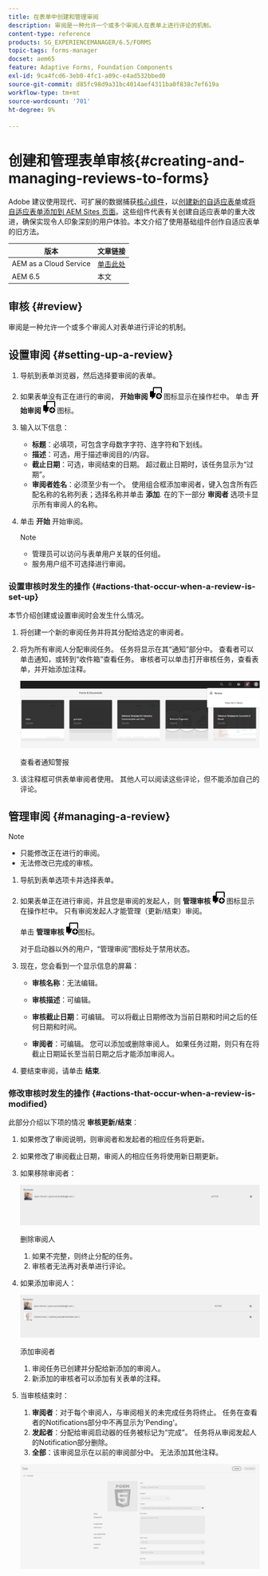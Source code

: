 ```yaml
---
title: 在表单中创建和管理审阅
description: 审阅是一种允许一个或多个审阅人在表单上进行评论的机制。
content-type: reference
products: SG_EXPERIENCEMANAGER/6.5/FORMS
topic-tags: forms-manager
docset: aem65
feature: Adaptive Forms, Foundation Components
exl-id: 9ca4fcd6-3eb0-4fc1-a09c-e4ad532bbed0
source-git-commit: d85fc98d9a31bc4014aef4311ba0f838c7ef619a
workflow-type: tm+mt
source-wordcount: '701'
ht-degree: 9%

---
```


# 创建和管理表单审核{#creating-and-managing-reviews-to-forms}

<span class="preview">Adobe 建议使用现代、可扩展的数据捕获[核心组件](https://experienceleague.adobe.com/docs/experience-manager-core-components/using/adaptive-forms/introduction.html)，以[创建新的自适应表单](/help/forms/using/create-an-adaptive-form-core-components.md)或[将自适应表单添加到 AEM Sites 页面](/help/forms/using/create-or-add-an-adaptive-form-to-aem-sites-page.md)。这些组件代表有关创建自适应表单的重大改进，确保实现令人印象深刻的用户体验。本文介绍了使用基础组件创作自适应表单的旧方法。</span>

| 版本 | 文章链接 |
| -------- | ---------------------------- |
| AEM as a Cloud Service | [单击此处](https://experienceleague.adobe.com/docs/experience-manager-cloud-service/content/forms/adaptive-forms-authoring/authoring-adaptive-forms-foundation-components/create-reviews-forms.html) |
| AEM 6.5 | 本文 |

## 审核 {#review}

审阅是一种允许一个或多个审阅人对表单进行评论的机制。

## 设置审阅 {#setting-up-a-review}

1. 导航到表单浏览器，然后选择要审阅的表单。
1. 如果表单没有正在进行的审阅， **开始审阅** ![aem6forms_review_chat_comment](assets/aem6forms_review_chat_comment.png) 图标显示在操作栏中。 单击 **开始审阅** ![aem6forms_review_chat_comment](assets/aem6forms_review_chat_comment.png) 图标。
1. 输入以下信息：

   * **标题**：必填项，可包含字母数字字符、连字符和下划线。
   * **描述**：可选，用于描述审阅目的/内容。
   * **截止日期**：可选，审阅结束的日期。 超过截止日期时，该任务显示为“过期”。
   * **审阅者姓名**：必须至少有一个。 使用组合框添加审阅者，键入包含所有匹配名称的名称列表；选择名称并单击 **添加**. 在的下一部分 **审阅者** 选项卡显示所有审阅人的名称。

1. 单击 **开始** 开始审阅。

   >[!NOTE]
   >
   >* 管理员可以访问与表单用户关联的任何组。
   >* 服务用户组不可选择进行审阅。

### 设置审核时发生的操作 {#actions-that-occur-when-a-review-is-set-up}

本节介绍创建或设置审阅时会发生什么情况。

1. 将创建一个新的审阅任务并将其分配给选定的审阅者。
1. 将为所有审阅人分配审阅任务。 任务将显示在其“通知”部分中。 查看者可以单击通知，或转到“收件箱”查看任务。 审核者可以单击打开审核任务，查看表单，并开始添加注释。

   ![查看者通知警报](assets/review-notification-img.png)

   查看者通知警报

1. 该注释框可供表单审阅者使用。 其他人可以阅读这些评论，但不能添加自己的评论。

## 管理审阅 {#managing-a-review}

>[!NOTE]
>
>* 只能修改正在进行的审阅。
>* 无法修改已完成的审核。

1. 导航到表单选项卡并选择表单。

1. 如果表单正在进行审阅，并且您是审阅的发起人，则 **管理审核** ![aem6forms_review_chat_comment](assets/aem6forms_review_chat_comment.png) 图标显示在操作栏中。 只有审阅发起人才能管理（更新/结束）审阅。

   单击 **管理审核** ![aem6forms_review_chat_comment](assets/aem6forms_review_chat_comment.png)图标。

   对于启动器以外的用户，“管理审阅”图标处于禁用状态。

1. 现在，您会看到一个显示信息的屏幕：

   * **审核名称**：无法编辑。

   * **审核描述**：可编辑。

   * **审核截止日期**：可编辑。 可以将截止日期修改为当前日期和时间之后的任何日期和时间。

   * **审阅者**：可编辑。 您可以添加或删除审阅人。 如果任务过期，则只有在将截止日期延长至当前日期之后才能添加审阅人。

1. 要结束审阅，请单击 **结束**.

### 修改审核时发生的操作 {#actions-that-occur-when-a-review-is-modified}

此部分介绍以下项的情况 **审核更新/结束**：

1. 如果修改了审阅说明，则审阅者和发起者的相应任务将更新。
1. 如果修改了审阅截止日期，审阅人的相应任务将使用新日期更新。

1. 如果移除审阅者：

   ![删除审阅人](assets/removeduser.png)

   删除审阅人

   1. 如果不完整，则终止分配的任务。
   1. 审核者无法再对表单进行评论。

1. 如果添加审阅人：

   ![添加审阅者](assets/addedreviewer.png)

   添加审阅者

   1. 审阅任务已创建并分配给新添加的审阅人。
   1. 新添加的审核者可以添加有关表单的注释。

1. 当审核结束时：

   1. **审阅者**：对于每个审阅人，与审阅相关的未完成任务将终止。 任务在查看者的Notifications部分中不再显示为&#39;Pending&#39;。
   1. **发起者**：分配给审阅启动器的任务被标记为“完成”。 任务将从审阅发起人的Notification部分删除。
   1. **全部**：该审阅显示在以前的审阅部分中。 无法添加其他注释。

   ![审查完成](assets/review-complete-imgg.png)
